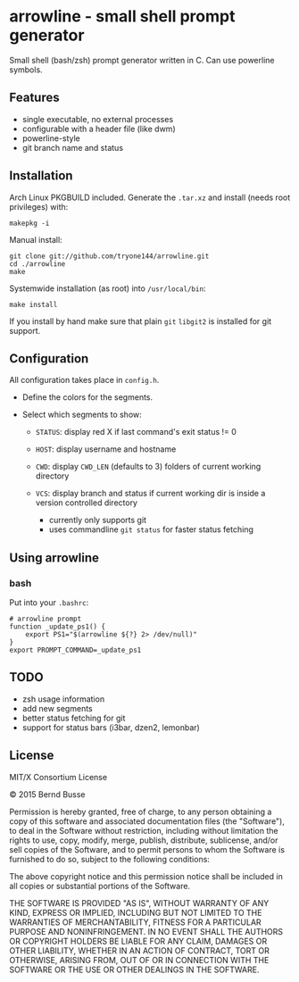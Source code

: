 arrowline - small shell prompt generator
========================================

Small shell (bash/zsh) prompt generator written in C. Can use powerline symbols.

Features
--------

- single executable, no external processes
- configurable with a header file (like dwm)
- powerline-style
- git branch name and status


Installation
------------

Arch Linux PKGBUILD included. Generate the `.tar.xz` and install (needs root privileges) with:

    makepkg -i

Manual install:

    git clone git://github.com/tryone144/arrowline.git
    cd ./arrowline
    make

Systemwide installation (as root) into `/usr/local/bin`:

    make install

If you install by hand make sure that plain `git` `libgit2` is installed for git support.


Configuration
-------------

All configuration takes place in `config.h`.

- Define the colors for the segments.
- Select which segments to show:

    - `STATUS`: display red X if last command's exit status != 0
    - `HOST`: display username and hostname
    - `CWD`: display `CWD_LEN` (defaults to 3) folders of current working directory
    - `VCS`: display branch and status if current working dir is inside a version controlled directory
        
        - currently only supports git    
        - uses commandline `git status` for faster status fetching


Using arrowline
---------------

### bash

Put into your `.bashrc`:

    # arrowline prompt
    function _update_ps1() {
        export PS1="$(arrowline ${?} 2> /dev/null)"
    }
    export PROMPT_COMMAND=_update_ps1


TODO
----

- zsh usage information
- add new segments
- better status fetching for git
- support for status bars (i3bar, dzen2, lemonbar)


License
-------

MIT/X Consortium License

© 2015 Bernd Busse

Permission is hereby granted, free of charge, to any person obtaining a
copy of this software and associated documentation files (the "Software"),
to deal in the Software without restriction, including without limitation
the rights to use, copy, modify, merge, publish, distribute, sublicense,
and/or sell copies of the Software, and to permit persons to whom the
Software is furnished to do so, subject to the following conditions:

The above copyright notice and this permission notice shall be included in
all copies or substantial portions of the Software.

THE SOFTWARE IS PROVIDED "AS IS", WITHOUT WARRANTY OF ANY KIND, EXPRESS OR
IMPLIED, INCLUDING BUT NOT LIMITED TO THE WARRANTIES OF MERCHANTABILITY,
FITNESS FOR A PARTICULAR PURPOSE AND NONINFRINGEMENT.  IN NO EVENT SHALL
THE AUTHORS OR COPYRIGHT HOLDERS BE LIABLE FOR ANY CLAIM, DAMAGES OR OTHER
LIABILITY, WHETHER IN AN ACTION OF CONTRACT, TORT OR OTHERWISE, ARISING
FROM, OUT OF OR IN CONNECTION WITH THE SOFTWARE OR THE USE OR OTHER
DEALINGS IN THE SOFTWARE.

